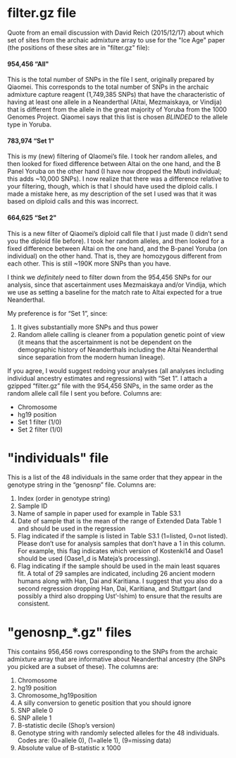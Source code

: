 # filter.gz file

Quote from an email discussion with David Reich (2015/12/17) about which set of sites from the archaic admixture array to use for the "Ice Age" paper (the positions of these sites are in "filter.gz" file):

#### 954,456 “All"

This is the total number of SNPs in the file I sent, originally prepared by Qiaomei. This corresponds to the total number of SNPs in the archaic admixture capture reagent (1,749,385 SNPs) that have the characteristic of having at least one allele in a Neanderthal (Altai, Mezmaiskaya, or Vindija) that is different from the allele in the great majority of Yoruba from the 1000 Genomes Project. Qiaomei says that this list is chosen *BLINDED* to the allele type in Yoruba.

#### 783,974 “Set 1"
This is my (new) filtering of QIaomei’s file. I took her random alleles, and then looked for fixed difference between Altai on the one hand, and the B Panel Yoruba on the other hand (I have now dropped the Mbuti individual; this adds ~10,000 SNPs). I now realize that there was a difference relative to your filtering, though, which is that I should have used the diploid calls. I made a mistake here, as my description of the set I used was that it was based on diploid calls and this was incorrect.

#### 664,625 “Set 2"
This is a new filter of Qiaomei’s diploid call file that I just made (I didn’t send you the diploid file before). I took her random alleles, and then looked for a fixed difference between Altai on the one hand, and the B-panel Yoruba (on individual) on the other hand. That is, they are homozygous different from each other. This is still ~190K more SNPs than you have.

I think we *definitely* need to filter down from the 954,456 SNPs for our analysis, since that ascertainment uses Mezmaiskaya and/or Vindija, which we use as setting a baseline for the match rate to Altai expected for a true Neanderthal.

My preference is for “Set 1”, since:
1. It gives substantially more SNPs and thus power
2. Random allele calling is cleaner from a population genetic point of view (it means that the ascertainment is not be dependent on the demographic history of Neanderthals including the Altai Neanderthal since separation from the modern human lineage).

If you agree, I would suggest redoing your analyses (all analyses including individual ancestry estimates and regressions) with “Set 1”. I attach a gzipped “filter.gz” file with the 954,456 SNPs, in the same order as the random allele call file I sent you before. Columns are:
- Chromosome
- hg19 position	
- Set 1 filter (1/0)
- Set 2 filter (1/0)


# "individuals" file

This is a list of the 48 individuals in the same order that they appear in the genotype string in the “genosnp” file. Columns are:
1. Index (order in genotype string)
2. Sample ID
3. Name of sample in paper used for example in Table S3.1
4. Date of sample that is the mean of the range of Extended Data Table 1 and should be used in the regression
5. Flag indicated if the sample is listed in Table S3.1 (1=listed, 0=not listed). Please don’t use for analysis samples that don’t have a 1 in this column. For example, this flag indicates which version of Kostenki14 and Oase1 should be used (Oase1_d is Mateja’s processing).
6. Flag indicating if the sample should be used in the main least squares fit. A total of 29 samples are indicated, including 26 ancient modern humans along with Han, Dai and Karitiana. I suggest that you also do a second regression dropping Han, Dai, Karitiana, and Stuttgart (and possibly a third also dropping Ust’-Ishim) to ensure that the results are consistent.


# "genosnp_*.gz" files

This contains 956,456 rows corresponding to the SNPs from the archaic admixture array that are informative about Neanderthal ancestry (the SNPs you picked are a subset of these). The columns are:
1. Chromosome
2. hg19 position
3. Chromosome_hg19position
4. A silly conversion to genetic position that you should ignore
5. SNP allele 0
6. SNP allele 1
7. B-statistic decile (Shop’s version)
8. Genotype string with randomly selected alleles for the 48 individuals. Codes are: (0=allele 0), (1=allele 1), (9=missing data)
9. Absolute value of B-statistic x 1000